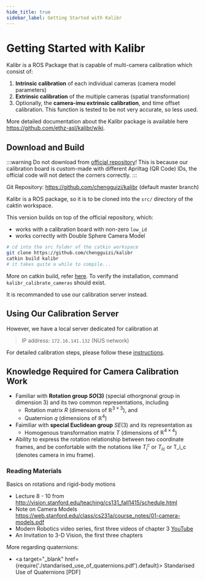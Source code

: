 ```yaml
---
hide_title: true
sidebar_label: Getting Started with Kalibr
---
```


# Getting Started with Kalibr

Kalibr is a ROS Package that is capable of multi-camera calibration which consist of:
1. **Intrinsic calibration** of each individual cameras (camera model parameters)
2. **Extrinsic calibration** of the multiple cameras (spatial transformation)
3. Optionally, the **camera-imu extrinsic calibration**, and time offset calibration. This function is tested to be not very accurate, so less used.

More detailed documentation about the Kalibr package is available here https://github.com/ethz-asl/kalibr/wiki.

## Download and Build
:::warning
Do not download from [official repository](https://github.com/ethz-asl/kalibr)! This is because our calibration board is custom-made with different Apriltag (QR Code) IDs, the official code will not detect the corners correctly.
:::

Git Repository: https://github.com/chengguizi/kalibr (default master branch)

Kalibr is a ROS package, so it is to be cloned into the `src/` directory of the caktin workspace.

This version builds on top of the official repository, which:
- works with a calibration board with non-zero `low_id` 
- works correctly with Double Sphere Camera Model

``` bash
# cd into the src folder of the catkin workspace
git clone https://github.com/chengguizi/kalibr
catkin build kalibr
# it takes quite a while to compile...
```


More on catkin build, refer [here](../../linux/ros/using-catkin-build.md). To verify the installation, command `kalibr_calibrate_cameras` should exist.

It is recommanded to use our calibration server instead.

## Using Our Calibration Server

However, we have a local server dedicated for calibration at 

> IP address: `172.16.141.132` (NUS network)

For detailed calibration steps, please follow these [instructions](./calibration-procedures.md).

## Knowledge Required for Camera Calibration Work

- Familiar with **Rotation group $SO(3)$** (special othorgnonal group in dimension 3) and its two common representations, including
    - Rotation matrix $R$ (dimensions of $\mathbb{R}^{3 \times 3}$), and 
    - Quaternion $q$ (dimensions of $\mathbb{R}^{4}$)
- Faimiliar with **special Euclidean group** $SE(3)$ and its representation as
    - Homogenous transformation matrix $T$ (dimensions of $\mathbb{R}^{4 \times 4}$)
- Ability to express the rotation relationship between two coordinate frames, and be confortable with the notations like $T_i^c$ or $T_{ic}$ or T_i_c (denotes camera in imu frame).
### Reading Materials

Basics on rotations and rigid-body motions
- Lecture 8 - 10 from http://vision.stanford.edu/teaching/cs131_fall1415/schedule.html
- Note on Camera Models https://web.stanford.edu/class/cs231a/course_notes/01-camera-models.pdf
- Modern Robotics video series, first three videos of chapter 3 [YouTube](https://www.youtube.com/watch?v=29LhXWjn7Pc&list=PLggLP4f-rq02vX0OQQ5vrCxbJrzamYDfx&index=10)
- An Invitation to 3-D Vision, the first three chapters

More regarding quaternions:
- <a
  target="_blank"
  href={require('./standarised_use_of_quaternions.pdf').default}>
  Standarised Use of Quaternions [PDF]
</a>